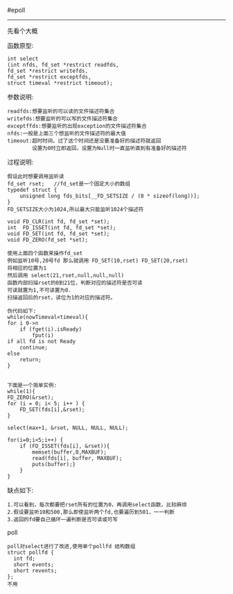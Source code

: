 #epoll

-----------------------
先看个大概

函数原型:

    int select
    (int nfds, fd_set *restrict readfds,
    fd_set *restrict writefds, 
    fd_set *restrict exceptfds,
    struct timeval *restrict timeout);

参数说明:

    readfds:想要监听的可以读的文件描述符集合
    writefds:想要监听的可以写的文件描述符集合
    exceptffds:想要监听的出现exception的文件描述符集合
    nfds:一般是上面三个想监听的文件描述符的最大值
    timeout:超时时间，过了这个时间还是没要准备好的描述符就返回
            设置为0时立即返回，设置为Null时一直监听直到有准备好的描述符


过程说明:
    
    假设此时想要调用监听读
    fd_set rset;   //fd_set是一个固定大小的数组
    typedef struct {
        unsigned long fds_bits[__FD_SETSIZE / (8 * sizeof(long))];
    } 
    FD_SETSIZE大小为1024,所以最大只能监听1024个描述符

    void FD_CLR(int fd, fd_set *set); 
    int  FD_ISSET(int fd, fd_set *set);
    void FD_SET(int fd, fd_set *set);
    void FD_ZERO(fd_set *set);
    
    使用上面四个函数来操作fd_set
    例如监听10号,20号fd 那么就调用 FD_SET(10,rset) FD_SET(20,rset)
    将相应的位置为1
    然后调用 select(21,rset,null,null,null)
    函数内部扫描rset的0到21位，判断对应的描述符是否可读
    可读就置为1,不可读置为0.
    扫描返回后的rset，读位为1的对应的描述符。
    
    伪代码如下:
    while(nowTimeval<timeval){
    for i 0->n
        if (fget(i).isReady)
            fput(i)
    if all fd is not Ready
        continue;
    else
        return;
    }

    
    下面是一个简单实例:
    while(1){
	FD_ZERO(&rset);
  	for (i = 0; i< 5; i++ ) {
  		FD_SET(fds[i],&rset);
  	}

	select(max+1, &rset, NULL, NULL, NULL);
 
	for(i=0;i<5;i++) {
		if (FD_ISSET(fds[i], &rset)){
			memset(buffer,0,MAXBUF);
			read(fds[i], buffer, MAXBUF);
			puts(buffer);}
        }  
    }
    
缺点如下:
    
    1.可以看到，每次都要把rset所有的位置为0，再调用select函数，比较麻烦
    2.假设要监听10和500,那么即使监听两个fd,也要遍历到501，一一判断
    3.返回的fd要自己循环一遍判断是否可读或可写


poll

    poll对select进行了改进,使用单个pollfd 结构数组
    struct pollfd {
      int fd;
      short events; 
      short revents;
    };
    不用

    


    

